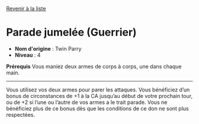 [Revenir à la liste](list.md)

# Parade jumelée (Guerrier)

 * **Nom d'origine** : Twin Parry
 * **Niveau** : 4


<p><strong>Prérequis</strong> Vous maniez deux armes de corps à corps, une dans chaque main.</p>
<hr>
<p>Vous utilisez vos deux armes pour parer les attaques. Vous bénéficiez d’un bonus de circonstances de +1 à la CA jusqu’au début de votre prochain tour, ou de +2 si l’une ou l’autre de vos armes a le trait parade. Vous ne bénéficiez plus de ce bonus dès que les conditions de ce don ne sont plus respectées.</p>